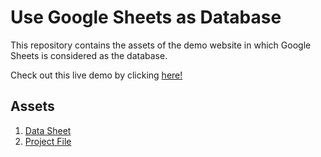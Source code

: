# Use Google Sheets as Database
This repository contains the assets of the demo website in which Google Sheets is considered as the database.

Check out this live demo by clicking [here!](https://atharvadeolalikar.github.io/COVID-Help/) 

## Assets
1.  [Data Sheet](https://docs.google.com/spreadsheets/d/1BqvQQPeIJfEijK8ZprRzVLiePkxHlGGzfkr2mfYDnl8/edit?usp=sharing)
2. [Project File](https://github.com/AtharvaDeolalikar/COVID-Help/blob/master/CovidHelp.bsdesign)
